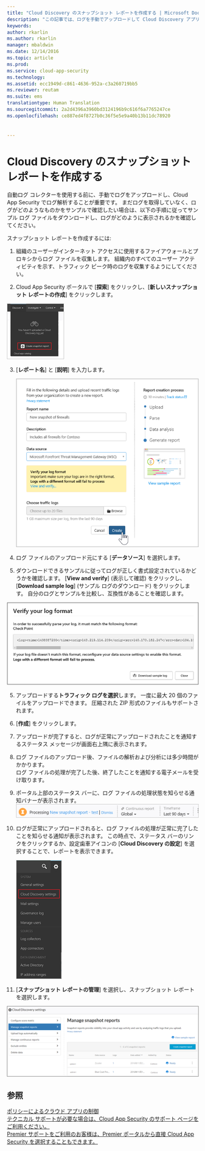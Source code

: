 ```yaml
---
title: "Cloud Discovery のスナップショット レポートを作成する | Microsoft Docs"
description: "この記事では、ログを手動でアップロードして Cloud Discovery アプリのスナップショット レポートを作成する方法について説明します。"
keywords: 
author: rkarlin
ms.author: rkarlin
manager: mbaldwin
ms.date: 12/14/2016
ms.topic: article
ms.prod: 
ms.service: cloud-app-security
ms.technology: 
ms.assetid: ecc1949d-c861-4636-952a-c3a260719bb5
ms.reviewer: reutam
ms.suite: ems
translationtype: Human Translation
ms.sourcegitcommit: 2a2d4396a3960bd3124196b9c616f6a7765247ce
ms.openlocfilehash: ce887ed4f8727b0c36f5e5e9a40b13b11dc78920


---
```


# <a name="create-snapshot-cloud-discovery-reports"></a>Cloud Discovery のスナップショット レポートを作成する
自動ログ コレクターを使用する前に、手動でログをアップロードし、Cloud App Security でログ解析することが重要です。
まだログを取得していなく、ログがどのようなものかをサンプルで確認したい場合は、以下の手順に従ってサンプル ログ ファイルをダウンロードし、ログがどのように表示されるかを確認してください。


スナップショット レポートを作成するには:
  
1.  組織のユーザーがインターネット アクセスに使用するファイアウォールとプロキシからログ ファイルを収集します。 組織内のすべてのユーザー アクティビティを示す、トラフィック ピーク時のログを収集するようにしてください。  
  
2.  Cloud App Security ポータルで [**探索**] をクリックし、[**新しいスナップショット レポートの作成**] をクリックします。  
  
   ![新しいスナップショット レポートを作成する](./media/create-new-snapshot-report.png)
     
3.  [**レポート名**] と [**説明**] を入力します。
  
     ![新しいスナップショット レポート](./media/new-snapshot-report.png) 

4.  ログ ファイルのアップロード元にする [**データソース**] を選択します。  
  
5. ダウンロードできるサンプルに従ってログが正しく書式設定されているかどうかを確認します。 [**View and verify**] (表示して確認) をクリックし、[**Download sample log**] (サンプル ログのダウンロード) をクリックします。 自分のログとサンプルを比較し、互換性があることを確認します。 

 ![ログの書式を確認する](./media/cloud-discovery-snapshot-verify.png)  

5.  アップロードする**トラフィック ログを選択**します。 一度に最大 20 個のファイルをアップロードできます。 圧縮された ZIP 形式のファイルもサポートされます。  
  
6.  [**作成**] をクリックします。  

7.  アップロードが完了すると、ログが正常にアップロードされたことを通知するステータス メッセージが画面右上隅に表示されます。  
  
8.  ログ ファイルのアップロード後、ファイルの解析および分析には多少時間がかかります。  
ログ ファイルの処理が完了した後、終了したことを通知する電子メールを受け取ります。 
  
9. ポータル上部のステータス バーに、ログ ファイルの処理状態を知らせる通知バナーが表示されます。  
![ログ ファイル メニュー バーの処理](./media/processing-log-file-menu-bar.png) 
   
10. ログが正常にアップロードされると、ログ ファイルの処理が正常に完了したことを知らせる通知が表示されます。 この時点で、ステータス バーのリンクをクリックするか、設定歯車アイコンの [**Cloud Discovery の設定**] を選択することで、レポートを表示できます。   
  
     ![Discovery の [設定] タブ](./media/discovery-settings-tab.png)
11. [**スナップショット レポートの管理**] を選択し、スナップショット レポートを選択します。
 
![スナップショット レポートの管理](./media/snapshot-report-managment.png)

  
      
## <a name="see-also"></a>参照  
[ポリシーによるクラウド アプリの制御](control-cloud-apps-with-policies.md)   
[テクニカル サポートが必要な場合は、Cloud App Security のサポート ページをご利用ください。](http://support.microsoft.com/oas/default.aspx?prid=16031)   
[Premier サポートをご利用のお客様は、Premier ポータルから直接 Cloud App Security を選択することもできます。](https://premier.microsoft.com/)  
    
      
  


<!--HONumber=Dec16_HO2-->


